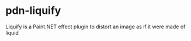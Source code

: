 # pdn-liquify
Liquify is a Paint.NET effect plugin to distort an image as if it were made of liquid
